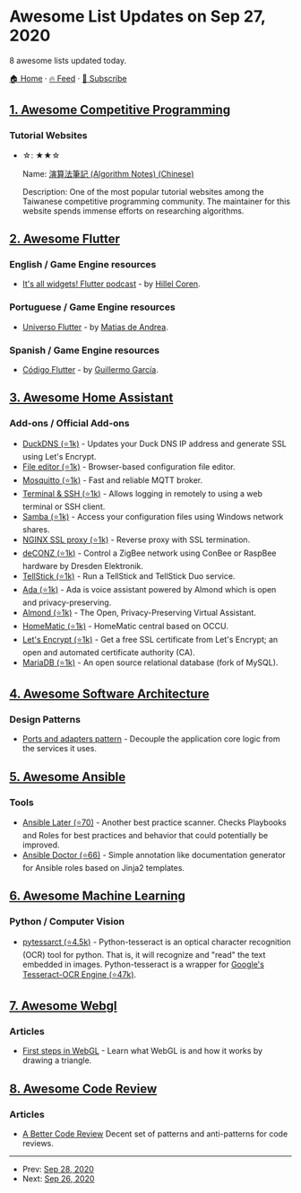 # Awesome List Updates on Sep 27, 2020

8 awesome lists updated today.

[🏠 Home](/README.md) · [🔥 Feed](https://test.trackawesomelist.com/feed.xml) · [📮 Subscribe](https://trackawesomelist.us17.list-manage.com/subscribe?u=d2f0117aa829c83a63ec63c2f&id=36a103854c)



## [1. Awesome Competitive Programming](/content/lnishan/awesome-competitive-programming/README.md)

### Tutorial Websites

- ☆: ★★☆

  Name: [演算法筆記 (Algorithm Notes) (Chinese)](http://web.ntnu.edu.tw/\~algo/)

  Description: One of the most popular tutorial websites among the Taiwanese competitive programming community. The maintainer for this website spends immense efforts on researching algorithms.



## [2. Awesome Flutter](/content/Solido/awesome-flutter/README.md)

### English / Game Engine resources

*   [It's all widgets! Flutter podcast](https://open.spotify.com/show/2qJVeu47e2eAum4j7lxXXv?si=d26QVJQsSRyRHeybfL_01Q) - by [Hillel Coren](https://twitter.com/hillelcoren).

### Portuguese / Game Engine resources

*   [Universo Flutter](https://open.spotify.com/show/4AlxqGkkrqe0mfIx3Mi7Xt?si=1eC0a22MR1OkEAT7HErT-A) - by [Matias de Andrea](http://deandreamatias.com/).

### Spanish / Game Engine resources

*   [Código Flutter](https://open.spotify.com/show/3QUTYR6jspNxHK8akJFxYf?si=MZtgjIMyTi6-WgN9Go6vZQ) - by [Guillermo García](https://guillermogarcia.es/).

## [3. Awesome Home Assistant](/content/frenck/awesome-home-assistant/README.md)

### Add-ons / Official Add-ons

*   [DuckDNS (⭐1k)](https://github.com/home-assistant/hassio-addons/blob/master/duckdns/DOCS.md) - Updates your Duck DNS IP address and generate SSL using Let's Encrypt.
*   [File editor (⭐1k)](https://github.com/home-assistant/hassio-addons/blob/master/configurator/DOCS.md) - Browser-based configuration file editor.
*   [Mosquitto (⭐1k)](https://github.com/home-assistant/hassio-addons/blob/master/mosquitto/DOCS.md) - Fast and reliable MQTT broker.
*   [Terminal & SSH (⭐1k)](https://github.com/home-assistant/hassio-addons/blob/master/ssh/DOCS.md) - Allows logging in remotely to using a web terminal or SSH client.
*   [Samba (⭐1k)](https://github.com/home-assistant/hassio-addons/blob/master/samba/DOCS.md) - Access your configuration files using Windows network shares.
*   [NGINX SSL proxy (⭐1k)](https://github.com/home-assistant/hassio-addons/blob/master/nginx_proxy/DOCS.md) - Reverse proxy with SSL termination.
*   [deCONZ (⭐1k)](https://github.com/home-assistant/hassio-addons/blob/master/deconz/DOCS.md) - Control a ZigBee network using ConBee or RaspBee hardware by Dresden Elektronik.
*   [TellStick (⭐1k)](https://github.com/home-assistant/hassio-addons/blob/master/tellstick/DOCS.md) - Run a TellStick and TellStick Duo service.
*   [Ada (⭐1k)](https://github.com/home-assistant/hassio-addons/blob/master/ada/DOCS.md) - Ada is voice assistant powered by Almond which is open and privacy-preserving.
*   [Almond (⭐1k)](https://github.com/home-assistant/hassio-addons/blob/master/almond/DOCS.md) - The Open, Privacy-Preserving Virtual Assistant.
*   [HomeMatic (⭐1k)](https://github.com/home-assistant/hassio-addons/blob/master/homematic/DOCS.md) - HomeMatic central based on OCCU.
*   [Let's Encrypt (⭐1k)](https://github.com/home-assistant/hassio-addons/blob/master/letsencrypt/DOCS.md) - Get a free SSL certificate from Let's Encrypt; an open and automated certificate authority (CA).
*   [MariaDB (⭐1k)](https://github.com/home-assistant/hassio-addons/blob/master/mariadb/DOCS.md) - An open source relational database (fork of MySQL).

## [4. Awesome Software Architecture](/content/simskij/awesome-software-architecture/README.md)

### Design Patterns

*   [Ports and adapters pattern](https://jmgarridopaz.github.io/content/hexagonalarchitecture.html) - Decouple the application core logic from the services it uses.

## [5. Awesome Ansible](/content/ansible-community/awesome-ansible/README.md)

### Tools

*   [Ansible Later (⭐70)](https://github.com/thegeeklab/ansible-later) - Another best practice scanner. Checks Playbooks and Roles for best practices and behavior that could potentially be improved.
*   [Ansible Doctor (⭐66)](https://github.com/thegeeklab/ansible-doctor) - Simple annotation like documentation generator for Ansible roles based on Jinja2 templates.

## [6. Awesome Machine Learning](/content/josephmisiti/awesome-machine-learning/README.md)

### Python / Computer Vision

*   [pytessarct (⭐4.5k)](https://github.com/madmaze/pytesseract) - Python-tesseract is an optical character recognition (OCR) tool for python. That is, it will recognize and "read" the text embedded in images. Python-tesseract is a wrapper for [Google's Tesseract-OCR Engine (⭐47k)](https://github.com/tesseract-ocr/tesseract).

## [7. Awesome Webgl](/content/sjfricke/awesome-webgl/README.md)

### Articles

*   [First steps in WebGL](https://dev.to/aralroca/first-steps-in-webgl-385c) - Learn what WebGL is and how it works by drawing a triangle.

## [8. Awesome Code Review](/content/joho/awesome-code-review/README.md)

### Articles

*   [A Better Code Review](https://www.giladpeleg.com/blog/better-code-review/) Decent set of patterns and anti-patterns for code reviews.

---

- Prev: [Sep 28, 2020](/content/2020/09/28/README.md)
- Next: [Sep 26, 2020](/content/2020/09/26/README.md)